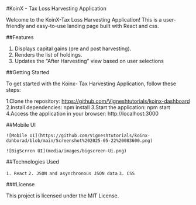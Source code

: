 #KoinX - Tax Loss Harvesting Application

Welcome to the KoinX-Tax Loss Harvesting Application! This is a user-friendly and easy-to-use landing page built with React and css.

##Features
1. Displays capital gains (pre and post harvesting).
2. Renders the list of holdings.
3. Updates the “After Harvesting” view based on user selections

##Getting Started

To get started with the Koinx- Tax Harvesting Application, follow these steps:

1.Clone the repository: https://github.com/Vigneshtutorials/koinx-dashboard
2.Install dependencies: npm install
3.Start the application: npm start
4.Access the application in your browser: http://localhost:3000

##Mobile UI

`![Mobile UI](https://github.com/Vigneshtutorials/koinx-dahborad/blob/main/Screenshot%202025-05-22%20083600.png)`

`![BigScrren UI](media/images/bigscreen-Ui.png)`

##Technologies Used

`1. React`
`2. JSON and asynchronous JSON data`
`3. CSS`

###License

This project is licensed under the MIT License.
